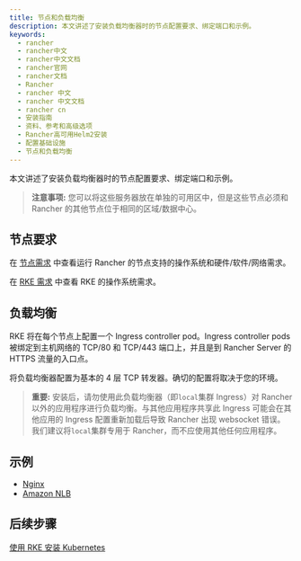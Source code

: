 ```yaml
---
title: 节点和负载均衡
description: 本文讲述了安装负载均衡器时的节点配置要求、绑定端口和示例。
keywords:
  - rancher
  - rancher中文
  - rancher中文文档
  - rancher官网
  - rancher文档
  - Rancher
  - rancher 中文
  - rancher 中文文档
  - rancher cn
  - 安装指南
  - 资料、参考和高级选项
  - Rancher高可用Helm2安装
  - 配置基础设施
  - 节点和负载均衡
---
```


本文讲述了安装负载均衡器时的节点配置要求、绑定端口和示例。

> **注意事项:** 您可以将这些服务器放在单独的可用区中，但是这些节点必须和 Rancher 的其他节点位于相同的区域/数据中心。

## 节点要求

在 [节点需求](/docs/rancher2.5/installation_new/requirements/_index) 中查看运行 Rancher 的节点支持的操作系统和硬件/软件/网络需求。

在 [RKE 需求](/docs/rke/os/_index) 中查看 RKE 的操作系统需求。

## 负载均衡

RKE 将在每个节点上配置一个 Ingress controller pod。Ingress controller pods 被绑定到主机网络的 TCP/80 和 TCP/443 端口上，并且是到 Rancher Server 的 HTTPS 流量的入口点。

将负载均衡器配置为基本的 4 层 TCP 转发器。确切的配置将取决于您的环境。

> **重要:**
> 安装后，请勿使用此负载均衡器（即`local`集群 Ingress）对 Rancher 以外的应用程序进行负载均衡。与其他应用程序共享此 Ingress 可能会在其他应用的 Ingress 配置重新加载后导致 Rancher 出现 websocket 错误。我们建议将`local`集群专用于 Rancher，而不应使用其他任何应用程序。

## 示例

- [Nginx](/docs/rancher2.5/installation_new/resources/advanced/helm2/create-nodes-lb/nginx/_index)
- [Amazon NLB](/docs/rancher2.5/installation_new/resources/advanced/helm2/create-nodes-lb/nlb/_index)

## 后续步骤

[使用 RKE 安装 Kubernetes](/docs/rancher2.5/installation_new/resources/advanced/helm2/kubernetes-rke/_index)
